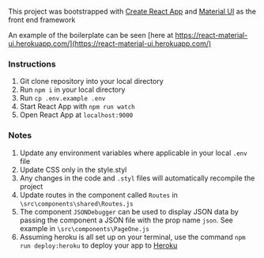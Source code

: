 This project was bootstrapped with [Create React App](https://github.com/facebookincubator/create-react-app) 
and [Material UI](http://material-ui.com) as the front end framework

An example of the boilerplate can be seen [here at https://react-material-ui.herokuapp.com/](https://react-material-ui.herokuapp.com/)

### Instructions
1. Git clone repository into your local directory
2. Run ```npm i``` in your local directory
3. Run ```cp .env.example .env```
4. Start React App with ```npm run watch```
5. Open React App at ```localhost:9000``` 

### Notes
1. Update any environment variables where applicable in your local ```.env``` file
2. Update CSS only in the style.styl
3. Any changes in the code and ```.styl``` files will automatically recompile the project
4. Update routes in the component called ```Routes``` in ```\src\components\shared\Routes.js```
5. The component ```JSONDebugger``` can be used to display JSON data by passing the component a JSON file with the prop name ```json```.
See example in ```\src\components\PageOne.js```  
6. Assuming heroku is all set up on your terminal, use the command ```npm run deploy:heroku``` to deploy your app to [Heroku](http://www.heroku.com) 
